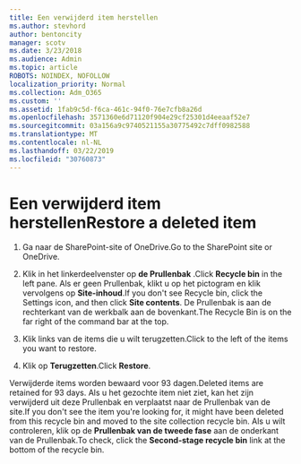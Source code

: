 ```yaml
---
title: Een verwijderd item herstellen
ms.author: stevhord
author: bentoncity
manager: scotv
ms.date: 3/23/2018
ms.audience: Admin
ms.topic: article
ROBOTS: NOINDEX, NOFOLLOW
localization_priority: Normal
ms.collection: Adm_O365
ms.custom: ''
ms.assetid: 1fab9c5d-f6ca-461c-94f0-76e7cfb8a26d
ms.openlocfilehash: 3571360e6d71120f904e29cf25301d4eeaaf52e7
ms.sourcegitcommit: 03a156a9c9740521155a30775492c7dff0982588
ms.translationtype: MT
ms.contentlocale: nl-NL
ms.lasthandoff: 03/22/2019
ms.locfileid: "30760873"
---
```

# <a name="restore-a-deleted-item"></a><span data-ttu-id="8c3a7-102">Een verwijderd item herstellen</span><span class="sxs-lookup"><span data-stu-id="8c3a7-102">Restore a deleted item</span></span>

1. <span data-ttu-id="8c3a7-103">Ga naar de SharePoint-site of OneDrive.</span><span class="sxs-lookup"><span data-stu-id="8c3a7-103">Go to the SharePoint site or OneDrive.</span></span>
    
2. <span data-ttu-id="8c3a7-104">Klik in het linkerdeelvenster op **de Prullenbak** .</span><span class="sxs-lookup"><span data-stu-id="8c3a7-104">Click **Recycle bin** in the left pane.</span></span> <span data-ttu-id="8c3a7-105">Als er geen Prullenbak, klikt u op het pictogram en klik vervolgens op **Site-inhoud**.</span><span class="sxs-lookup"><span data-stu-id="8c3a7-105">If you don't see Recycle bin, click the Settings icon, and then click **Site contents**.</span></span> <span data-ttu-id="8c3a7-106">De Prullenbak is aan de rechterkant van de werkbalk aan de bovenkant.</span><span class="sxs-lookup"><span data-stu-id="8c3a7-106">The Recycle Bin is on the far right of the command bar at the top.</span></span>
    
3. <span data-ttu-id="8c3a7-107">Klik links van de items die u wilt terugzetten.</span><span class="sxs-lookup"><span data-stu-id="8c3a7-107">Click to the left of the items you want to restore.</span></span>
    
4. <span data-ttu-id="8c3a7-108">Klik op **Terugzetten**.</span><span class="sxs-lookup"><span data-stu-id="8c3a7-108">Click **Restore**.</span></span>
    
<span data-ttu-id="8c3a7-109">Verwijderde items worden bewaard voor 93 dagen.</span><span class="sxs-lookup"><span data-stu-id="8c3a7-109">Deleted items are retained for 93 days.</span></span> <span data-ttu-id="8c3a7-110">Als u het gezochte item niet ziet, kan het zijn verwijderd uit deze Prullenbak en verplaatst naar de Prullenbak van de site.</span><span class="sxs-lookup"><span data-stu-id="8c3a7-110">If you don't see the item you're looking for, it might have been deleted from this recycle bin and moved to the site collection recycle bin.</span></span> <span data-ttu-id="8c3a7-111">Als u wilt controleren, klik op de **Prullenbak van de tweede fase** aan de onderkant van de Prullenbak.</span><span class="sxs-lookup"><span data-stu-id="8c3a7-111">To check, click the **Second-stage recycle bin** link at the bottom of the recycle bin.</span></span> 
  

